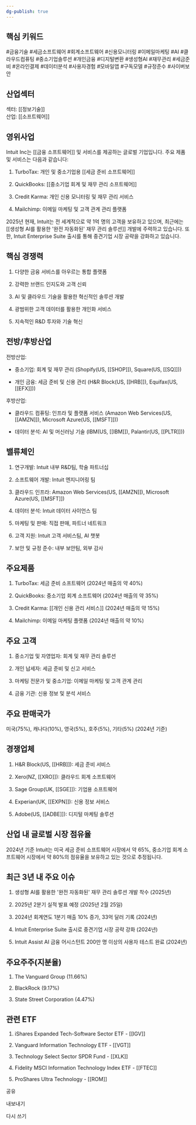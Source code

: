 ```yaml
---
dg-publish: true
---
```

## 핵심 키워드

#금융기술 #세금소프트웨어 #회계소프트웨어 #신용모니터링 #이메일마케팅 #AI #클라우드컴퓨팅 #중소기업솔루션 #개인금융 #디지털변환 #생성형AI #재무관리 #세금준비 #온라인결제 #데이터분석 #사용자경험 #모바일앱 #구독모델 #규정준수 #사이버보안

## 산업섹터

섹터: [[정보기술]]  
산업: [[소프트웨어]]

## 영위사업

Intuit Inc는 [[금융 소프트웨어]] 및 서비스를 제공하는 글로벌 기업입니다. 주요 제품 및 서비스는 다음과 같습니다:

1. TurboTax: 개인 및 중소기업용 [[세금 준비 소프트웨어]]
    
2. QuickBooks: [[중소기업 회계 및 재무 관리 소프트웨어]]
    
3. Credit Karma: 개인 신용 모니터링 및 재무 관리 서비스
    
4. Mailchimp: 이메일 마케팅 및 고객 관계 관리 플랫폼
    

2025년 현재, Intuit는 전 세계적으로 약 1억 명의 고객을 보유하고 있으며, 최근에는 [[생성형 AI를 활용한 '완전 자동화된' 재무 관리 솔루션]] 개발에 주력하고 있습니다. 또한, Intuit Enterprise Suite 출시를 통해 중견기업 시장 공략을 강화하고 있습니다.

## 핵심 경쟁력

1. 다양한 금융 서비스를 아우르는 통합 플랫폼
    
2. 강력한 브랜드 인지도와 고객 신뢰
    
3. AI 및 클라우드 기술을 활용한 혁신적인 솔루션 개발
    
4. 광범위한 고객 데이터를 활용한 개인화 서비스
    
5. 지속적인 R&D 투자와 기술 혁신
    

## 전방/후방산업

전방산업:

- 중소기업: 회계 및 재무 관리 (Shopify(US, [[SHOP]]), Square(US, [[SQ]]))
    
- 개인 금융: 세금 준비 및 신용 관리 (H&R Block(US, [[HRB]]), Equifax(US, [[EFX]]))
    

후방산업:

- 클라우드 컴퓨팅: 인프라 및 플랫폼 서비스 (Amazon Web Services(US, [[AMZN]]), Microsoft Azure(US, [[MSFT]]))
    
- 데이터 분석: AI 및 머신러닝 기술 (IBM(US, [[IBM]]), Palantir(US, [[PLTR]]))
    

## 밸류체인

1. 연구개발: Intuit 내부 R&D팀, 학술 파트너십
    
2. 소프트웨어 개발: Intuit 엔지니어링 팀
    
3. 클라우드 인프라: Amazon Web Services(US, [[AMZN]]), Microsoft Azure(US, [[MSFT]])
    
4. 데이터 분석: Intuit 데이터 사이언스 팀
    
5. 마케팅 및 판매: 직접 판매, 파트너 네트워크
    
6. 고객 지원: Intuit 고객 서비스팀, AI 챗봇
    
7. 보안 및 규정 준수: 내부 보안팀, 외부 감사
    

## 주요제품

1. TurboTax: 세금 준비 소프트웨어 (2024년 매출의 약 40%)
    
2. QuickBooks: 중소기업 회계 소프트웨어 (2024년 매출의 약 35%)
    
3. Credit Karma: [[개인 신용 관리 서비스]] (2024년 매출의 약 15%)
    
4. Mailchimp: 이메일 마케팅 플랫폼 (2024년 매출의 약 10%)
    

## 주요 고객

1. 중소기업 및 자영업자: 회계 및 재무 관리 솔루션
    
2. 개인 납세자: 세금 준비 및 신고 서비스
    
3. 마케팅 전문가 및 중소기업: 이메일 마케팅 및 고객 관계 관리
    
4. 금융 기관: 신용 정보 및 분석 서비스
    

## 주요 판매국가

미국(75%), 캐나다(10%), 영국(5%), 호주(5%), 기타(5%) (2024년 기준)

## 경쟁업체

1. H&R Block(US, [[HRB]]): 세금 준비 서비스
    
2. Xero(NZ, [[XRO]]): 클라우드 회계 소프트웨어
    
3. Sage Group(UK, [[SGE]]): 기업용 소프트웨어
    
4. Experian(UK, [[EXPN]]): 신용 정보 서비스
    
5. Adobe(US, [[ADBE]]): 디지털 마케팅 솔루션
    

## 산업 내 글로벌 시장 점유율

2024년 기준 Intuit는 미국 세금 준비 소프트웨어 시장에서 약 65%, 중소기업 회계 소프트웨어 시장에서 약 80%의 점유율을 보유하고 있는 것으로 추정됩니다.

## 최근 3년 내 주요 이슈

1. 생성형 AI를 활용한 '완전 자동화된' 재무 관리 솔루션 개발 착수 (2025년)
    
2. 2025년 2분기 실적 발표 예정 (2025년 2월 25일)
    
3. 2024년 회계연도 1분기 매출 10% 증가, 33억 달러 기록 (2024년)
    
4. Intuit Enterprise Suite 출시로 중견기업 시장 공략 강화 (2024년)
    
5. Intuit Assist AI 금융 어시스턴트 200만 명 이상의 사용자 테스트 완료 (2024년)
    

## 주요주주(지분율)

1. The Vanguard Group (11.66%)
    
2. BlackRock (9.17%)
    
3. State Street Corporation (4.47%)
    

## 관련 ETF

1. iShares Expanded Tech-Software Sector ETF - [[IGV]]
    
2. Vanguard Information Technology ETF - [[VGT]]
    
3. Technology Select Sector SPDR Fund - [[XLK]]
    
4. Fidelity MSCI Information Technology Index ETF - [[FTEC]]
    
5. ProShares Ultra Technology - [[ROM]]
    

공유

내보내기

다시 쓰기